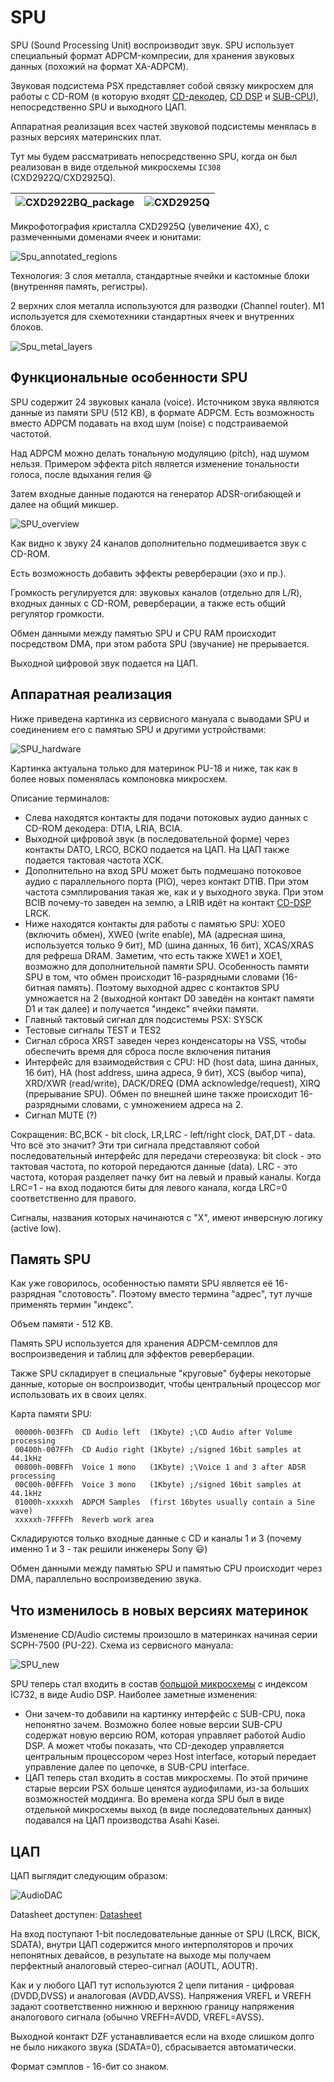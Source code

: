# SPU

SPU (Sound Processing Unit) воспроизводит звук. SPU использует специальный формат ADPCM-компресии, для хранения звуковых данных (похожий на формат XA-ADPCM).

Звуковая подсистема PSX представляет собой связку микросхем для работы с CD-ROM (в которую входят [CD-декодер](cddec.md), [CD DSP](cddsp.md) и [SUB-CPU](subcpu.md)), непосредственно SPU и выходного ЦАП.

Аппаратная реализация всех частей звуковой подсистемы менялась в разных версиях материнских плат.

Тут мы будем рассматривать непосредственно SPU, когда он был реализован в виде отдельной микросхемы `IC308` (CXD2922Q/CXD2925Q).

|![CXD2922BQ_package](/wiki/imgstore/CXD2922BQ_package.jpg)|![CXD2925Q](/wiki/imgstore/CXD2925Q.jpg)|
|---|---|

Микрофотография кристалла CXD2925Q (увеличение 4X), с размеченными доменами ячеек и юнитами:

![Spu_annotated_regions](/wiki/imgstore/Spu_annotated_regions.jpg)

Технология: 3 слоя металла, стандартные ячейки и кастомные блоки (внутренняя память, регистры).

2 верхних слоя металла используются для разводки (Channel router). М1 используется для схемотехники стандартных ячеек и внутренних блоков.

![Spu_metal_layers](/wiki/imgstore/Spu_metal_layers.jpg)

## Функциональные особенности SPU

SPU содержит 24 звуковых канала (voice). Источником звука являются данные из памяти SPU (512 KB), в формате ADPCM.
Есть возможность вместо ADPCM подавать на вход шум (noise) с подстраиваемой частотой.

Над ADPCM можно делать тональную модуляцию (pitch), над шумом нельзя. Примером эффекта pitch является изменение тональности голоса, после вдыхания гелия :smiley:

Затем входные данные подаются на генератор ADSR-огибающей и далее на общий микшер.

![SPU_overview](/wiki/imgstore/SPU_overview.jpg)

Как видно к звуку 24 каналов дополнительно подмешивается звук с CD-ROM.

Есть возможность добавить эффекты реверберации (эхо и пр.).

Громкость регулируется для: звуковых каналов (отдельно для L/R), входных данных с CD-ROM, реверберации, а также есть общий регулятор громкости.

Обмен данными между памятью SPU и CPU RAM происходит посредством DMA, при этом работа SPU (звучание) не прерывается.

Выходной цифровой звук подается на ЦАП.

## Аппаратная реализация

Ниже приведена картинка из сервисного мануала с выводами SPU и соединением его с памятью SPU и другими устройствами:

![SPU_hardware](/wiki/imgstore/SPU_hardware.jpg)

Картинка актуальна только для материнок PU-18 и ниже, так как в более новых поменялась компоновка микросхем.

Описание терминалов:
- Слева находятся контакты для подачи потоковых аудио данных с CD-ROM декодера: DTIA, LRIA, BCIA.
- Выходной цифровой звук (в последовательной форме) через контакты DATO, LRCO, BCKO подается на ЦАП. На ЦАП также подается тактовая частота XCK.
- Дополнительно на вход SPU может быть подмешано потоковое аудио с параллельного порта (PIO), через контакт DTIB. При этом частота сэмплирования такая же, как и у выходного звука. При этом BCIB почему-то заведен на землю, а LRIB идёт на контакт [CD-DSP](cddsp.md) LRCK.
- Ниже находятся контакты для работы с памятью SPU: XOE0 (включить обмен), XWE0 (write enable), MA (адресная шина, используется только 9 бит), MD (шина данных, 16 бит), XCAS/XRAS для рефреша DRAM. Заметим, что есть также XWE1 и XOE1, возможно для дополнительной памяти SPU. Особенность памяти SPU в том, что обмен происходит 16-разрядными словами (16-битная память). Поэтому выходной адрес с контактов SPU умножается на 2 (выходной контакт D0 заведён на контакт памяти D1 и так далее) и получается "индекс" ячейки памяти.
- Главный тактовый сигнал для подсистемы PSX: SYSCK
- Тестовые сигналы TEST и TES2
- Сигнал сброса XRST заведен через конденсаторы на VSS, чтобы обеспечить время для сброса после включения питания
- Интерфейс для взаимодействия с CPU: HD (host data, шина данных, 16 бит), HA (host address, шина адреса, 9 бит), XCS (выбор чипа), XRD/XWR (read/write), DACK/DREQ (DMA acknowledge/request), XIRQ (прерывание SPU). Обмен по внешней шине также происходит 16-разрядными словами, с умножением адреса на 2.
- Cигнал MUTE (?)

Сокращения: BC,BCK - bit clock, LR,LRC - left/right clock, DAT,DT - data. Что всё это значит? Эти три сигнала представляют собой последовательный интерфейс для передачи стереозвука: bit clock - это тактовая частота, по которой передаются данные (data). LRC - это частота, которая разделяет пачку бит на левый и правый каналы. Когда LRC=1 - на вход подаются биты для левого канала, когда LRC=0 соответственно для правого.

Сигналы, названия которых начинаются с "X", имеют инверсную логику (active low).

## Память SPU

Как уже говорилось, особенностью памяти SPU является её 16-разрядная "слотовость". Поэтому вместо термина "адрес", тут лучше применять термин "индекс".

Объем памяти - 512 KB.

Память SPU используется для хранения ADPCM-семплов для воспроизведения и таблиц для эффектов реверберации.

Также SPU складирует в специальные "круговые" буферы некоторые данные, которые он воспроизводит, чтобы центральный процессор мог использовать их в своих целях.

Карта памяти SPU:
```
 00000h-003FFh  CD Audio left  (1Kbyte) ;\CD Audio after Volume processing
 00400h-007FFh  CD Audio right (1Kbyte) ;/signed 16bit samples at 44.1kHz
 00800h-00BFFh  Voice 1 mono   (1Kbyte) ;\Voice 1 and 3 after ADSR processing
 00C00h-00FFFh  Voice 3 mono   (1Kbyte) ;/signed 16bit samples at 44.1kHz
 01000h-xxxxxh  ADPCM Samples  (first 16bytes usually contain a Sine wave)
 xxxxxh-7FFFFh  Reverb work area
```

Складируются только входные данные с CD и каналы 1 и 3 (почему именно 1 и 3 - так решили инженеры Sony :smiley:)

Обмен данными между памятью SPU и памятью CPU происходит через DMA, параллельно воспроизведению звука.

## Что изменилось в новых версиях материнок

Изменение CD/Audio системы произошло в материнках начиная серии SCPH-7500 (PU-22). Схема из сервисного мануала:

![SPU_new](/wiki/imgstore/SPU_new.jpg)

SPU теперь стал входить в состав [большой микросхемы](subic.md) с индексом IC732, в виде Audio DSP. Наиболее заметные изменения:
- Они зачем-то добавили на картинку интерфейс с SUB-CPU, пока непонятно зачем. Возможно более новые версии SUB-CPU содержат новую версию ROM, которая управляет работой Audio DSP. А может чтобы показать, что CD-декодер управляется центральным процессором через Host interface, который передает управление далее по цепочке, в SUB-CPU interface.
- ЦАП теперь стал входить в состав микросхемы. По этой причине старые версии PSX больше ценятся аудиофилами, из-за больших возможностей моддинга. Во времена когда SPU был в виде отдельной микросхемы выход (в виде последовательных данных) подавался на ЦАП производства Asahi Kasei.

## ЦАП

ЦАП выглядит следующим образом:

![AudioDAC](/wiki/imgstore/AudioDAC.jpg)

Datasheet доступен: [Datasheet](/docs/AK4309.pdf)

На вход поступают 1-bit последовательные данные от SPU (LRCK, BICK, SDATA), внутри ЦАП содержится много интерполяторов и прочих непонятных девайсов, в результате на выходе мы получаем перфектный аналоговый стерео-сигнал (AOUTL, AOUTR).

Как и у любого ЦАП тут используются 2 цепи питания - цифровая (DVDD,DVSS) и аналоговая (AVDD,AVSS). Напряжения VREFL и VREFH задают соответственно нижнюю и верхнюю границу напряжения аналогового сигнала (обычно VREFH=AVDD, VREFL=AVSS).

Выходной контакт DZF устанавливается если на входе слишком долго не было никакого звука (SDATA=0), сбрасывается автоматически.

Формат сэмплов - 16-бит со знаком.

